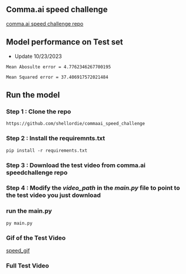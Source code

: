 ## Comma.ai speed challenge

[comma.ai speed challenge repo](https://github.com/commaai/speedchallenge)

## Model performance on Test set

- Update 10/23/2023

```
Mean Abosulte error = 4.7762346267700195

Mean Squared error = 37.406917572021484
```

## Run the model   

### Step 1 : Clone the repo

```
https://github.com/shellordie/commaai_speed_challenge
```
### Step 2 : Install the requiremnts.txt

```
pip install -r requirements.txt
```
### Step 3 : Download the test video from comma.ai speedchallenge repo 

### Step 4 : Modify the ***video_path*** in the ***main.py*** file to point to the test video you just download

### run the main.py

```
py main.py
```

### Gif of the Test Video

[speed_gif](rsc/speed_gif.gif)

### Full Test Video



